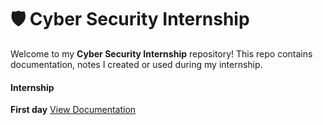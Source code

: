 
# 🛡️ Cyber Security Internship

Welcome to my **Cyber Security Internship** repository! This repo contains documentation, notes I created or used during my internship.

#### Internship

**First day** [View Documentation](./Day-1/day1.md)


